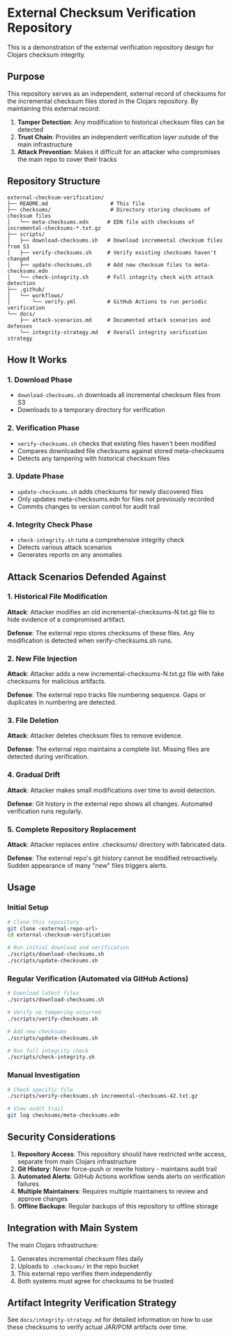 # External Checksum Verification Repository

This is a demonstration of the external verification repository design for Clojars checksum integrity.

## Purpose

This repository serves as an independent, external record of checksums for the incremental checksum files stored in the Clojars repository. By maintaining this external record:

1. **Tamper Detection**: Any modification to historical checksum files can be detected
2. **Trust Chain**: Provides an independent verification layer outside of the main infrastructure
3. **Attack Prevention**: Makes it difficult for an attacker who compromises the main repo to cover their tracks

## Repository Structure

```
external-checksum-verification/
├── README.md                    # This file
├── checksums/                   # Directory storing checksums of checksum files
│   └── meta-checksums.edn      # EDN file with checksums of incremental-checksums-*.txt.gz
├── scripts/
│   ├── download-checksums.sh   # Download incremental checksum files from S3
│   ├── verify-checksums.sh     # Verify existing checksums haven't changed
│   ├── update-checksums.sh     # Add new checksum files to meta-checksums.edn
│   └── check-integrity.sh      # Full integrity check with attack detection
├── .github/
│   └── workflows/
│       └── verify.yml          # GitHub Actions to run periodic verification
└── docs/
    ├── attack-scenarios.md     # Documented attack scenarios and defenses
    └── integrity-strategy.md   # Overall integrity verification strategy
```

## How It Works

### 1. Download Phase
- `download-checksums.sh` downloads all incremental checksum files from S3
- Downloads to a temporary directory for verification

### 2. Verification Phase
- `verify-checksums.sh` checks that existing files haven't been modified
- Compares downloaded file checksums against stored meta-checksums
- Detects any tampering with historical checksum files

### 3. Update Phase
- `update-checksums.sh` adds checksums for newly discovered files
- Only updates meta-checksums.edn for files not previously recorded
- Commits changes to version control for audit trail

### 4. Integrity Check Phase
- `check-integrity.sh` runs a comprehensive integrity check
- Detects various attack scenarios
- Generates reports on any anomalies

## Attack Scenarios Defended Against

### 1. **Historical File Modification**
**Attack**: Attacker modifies an old incremental-checksums-N.txt.gz file to hide evidence of a compromised artifact.

**Defense**: The external repo stores checksums of these files. Any modification is detected when verify-checksums.sh runs.

### 2. **New File Injection**
**Attack**: Attacker adds a new incremental-checksums-N.txt.gz file with fake checksums for malicious artifacts.

**Defense**: The external repo tracks file numbering sequence. Gaps or duplicates in numbering are detected.

### 3. **File Deletion**
**Attack**: Attacker deletes checksum files to remove evidence.

**Defense**: The external repo maintains a complete list. Missing files are detected during verification.

### 4. **Gradual Drift**
**Attack**: Attacker makes small modifications over time to avoid detection.

**Defense**: Git history in the external repo shows all changes. Automated verification runs regularly.

### 5. **Complete Repository Replacement**
**Attack**: Attacker replaces entire .checksums/ directory with fabricated data.

**Defense**: The external repo's git history cannot be modified retroactively. Sudden appearance of many "new" files triggers alerts.

## Usage

### Initial Setup
```bash
# Clone this repository
git clone <external-repo-url>
cd external-checksum-verification

# Run initial download and verification
./scripts/download-checksums.sh
./scripts/update-checksums.sh
```

### Regular Verification (Automated via GitHub Actions)
```bash
# Download latest files
./scripts/download-checksums.sh

# Verify no tampering occurred
./scripts/verify-checksums.sh

# Add new checksums
./scripts/update-checksums.sh

# Run full integrity check
./scripts/check-integrity.sh
```

### Manual Investigation
```bash
# Check specific file
./scripts/verify-checksums.sh incremental-checksums-42.txt.gz

# View audit trail
git log checksums/meta-checksums.edn
```

## Security Considerations

1. **Repository Access**: This repository should have restricted write access, separate from main Clojars infrastructure
2. **Git History**: Never force-push or rewrite history - maintains audit trail
3. **Automated Alerts**: GitHub Actions workflow sends alerts on verification failures
4. **Multiple Maintainers**: Requires multiple maintainers to review and approve changes
5. **Offline Backups**: Regular backups of this repository to offline storage

## Integration with Main System

The main Clojars infrastructure:
1. Generates incremental checksum files daily
2. Uploads to `.checksums/` in the repo bucket
3. This external repo verifies them independently
4. Both systems must agree for checksums to be trusted

## Artifact Integrity Verification Strategy

See `docs/integrity-strategy.md` for detailed information on how to use these checksums to verify actual JAR/POM artifacts over time.

